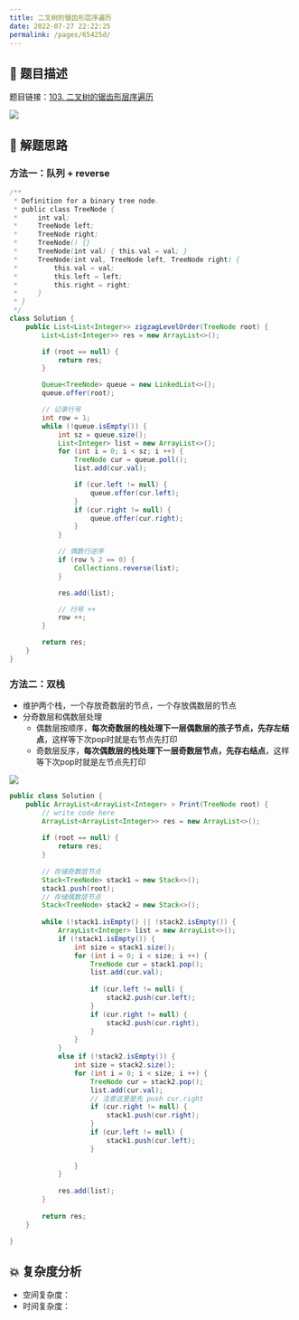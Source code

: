 ```yaml
---
title: 二叉树的锯齿形层序遍历
date: 2022-07-27 22:22:25
permalink: /pages/65425d/
---
```

## 📃 题目描述

题目链接：[103. 二叉树的锯齿形层序遍历](https://leetcode.cn/problems/binary-tree-zigzag-level-order-traversal/)

![](https://cs-wiki.oss-cn-shanghai.aliyuncs.com/img/image-20220727222304543.png)

## 🔔 解题思路

### 方法一：队列 + reverse


```java
/**
 * Definition for a binary tree node.
 * public class TreeNode {
 *     int val;
 *     TreeNode left;
 *     TreeNode right;
 *     TreeNode() {}
 *     TreeNode(int val) { this.val = val; }
 *     TreeNode(int val, TreeNode left, TreeNode right) {
 *         this.val = val;
 *         this.left = left;
 *         this.right = right;
 *     }
 * }
 */
class Solution {
    public List<List<Integer>> zigzagLevelOrder(TreeNode root) {
        List<List<Integer>> res = new ArrayList<>();

        if (root == null) {
            return res;
        }

        Queue<TreeNode> queue = new LinkedList<>();
        queue.offer(root);

        // 记录行号
        int row = 1;
        while (!queue.isEmpty()) {
            int sz = queue.size();
            List<Integer> list = new ArrayList<>();
            for (int i = 0; i < sz; i ++) {
                TreeNode cur = queue.poll();
                list.add(cur.val);

                if (cur.left != null) {
                    queue.offer(cur.left);
                }
                if (cur.right != null) {
                    queue.offer(cur.right);
                }
            }

            // 偶数行逆序
            if (row % 2 == 0) {
                Collections.reverse(list);
            }

            res.add(list);

            // 行号 ++
            row ++;
        }

        return res;
    }
}
```

### 方法二：双栈

- 维护两个栈，一个存放奇数层的节点，一个存放偶数层的节点
- 分奇数层和偶数层处理
  - 偶数层按顺序，**每次奇数层的栈处理下一层偶数层的孩子节点，先存左结点**，这样等下次pop时就是右节点先打印
  - 奇数层反序，**每次偶数层的栈处理下一层奇数层节点，先存右结点**，这样等下次pop时就是左节点先打印

![](https://uploadfiles.nowcoder.com/files/20210713/91789069_1626188246947/image-20210713225643506.png)

```java
public class Solution {
    public ArrayList<ArrayList<Integer> > Print(TreeNode root) {
        // write code here
        ArrayList<ArrayList<Integer>> res = new ArrayList<>();
        
        if (root == null) {
            return res;
        }
        
        // 存储奇数层节点
        Stack<TreeNode> stack1 = new Stack<>();
        stack1.push(root);
        // 存储偶数层节点
        Stack<TreeNode> stack2 = new Stack<>();
        
        while (!stack1.isEmpty() || !stack2.isEmpty()) {
            ArrayList<Integer> list = new ArrayList<>();
            if (!stack1.isEmpty()) {
                int size = stack1.size();
                for (int i = 0; i < size; i ++) {
                    TreeNode cur = stack1.pop();
                    list.add(cur.val);
                    
                    if (cur.left != null) {
                        stack2.push(cur.left);
                    }
                    if (cur.right != null) {
                        stack2.push(cur.right);
                    }
                }
            }
            else if (!stack2.isEmpty()) {
                int size = stack2.size();
                for (int i = 0; i < size; i ++) {
                    TreeNode cur = stack2.pop();
                    list.add(cur.val);
                    // 注意这里是先 push cur.right
                    if (cur.right != null) {
                        stack1.push(cur.right);
                    }
                    if (cur.left != null) {
                        stack1.push(cur.left);
                    }
                    
                }
            }
            
            res.add(list);
        }
        
        return res;
    }

}
```



## 💥 复杂度分析

- 空间复杂度：
- 时间复杂度：